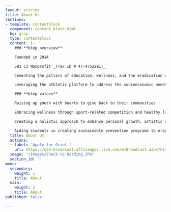 ```yaml
---
layout: pricing
title: About Us
sections:
- template: contentblock
  component: content_block.html
  bg: gray
  type: contentblock
  content: |-
    ### **btep overview**

    Founded in 2014

    501 c3 Nonprofit _(Tax ID # 47-4752291)_

    Cementing the pillars of education, wellness, and the eradication of bullying

    Leveraging the athletic platform to address the socioeconomic needs and emotional health of our cities

    ### **btep values**

    Raising up youth with hearts to give back to their communities

    Embracing wellness through sport-related competition and healthy lifestyle choices

    Creating a holistic approach to enhance personal growth, artistic achievement, and academic progress

    Aiding students in creating sustainable prevention programs to eradicate bullying in their schools
  title: About Us
  actions:
  - label: 'Apply for Grant '
    url: https://us6-broadcast.officeapps.live.com/m/Broadcast.aspx?Fi=670046a54c1554af%5F0912d83f%2D1805%2D4be8%2Da682%2D2cd7c148c513%2Dasync%2Edocx
  image: "/images/Check to Harding.JPG"
  section_id: ''
menu:
  secondary:
    weight: 1
    title: About
  main:
    weight: 2
    title: About
published: false

---
```

